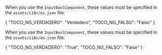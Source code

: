 
When you use the `InputBoolComponent`, these values must be specified in the `assets/i18n/es.json` file:

{
    "TOCO_NG_VERDADERO": "Verdadero",
    "TOCO_NG_FALSO": "Falso"
}



When you use the `InputBoolComponent`, these values must be specified in the `assets/i18n/en.json` file:

{
    "TOCO_NG_VERDADERO": "True",
    "TOCO_NG_FALSO": "False"
}
